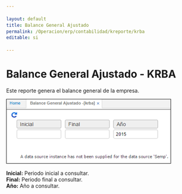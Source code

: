 ```yaml
---

layout: default
title: Balance General Ajustado
permalink: /Operacion/erp/contabilidad/kreporte/krba
editable: si

---
```


# Balance General Ajustado - KRBA

Este reporte genera el balance general de la empresa.  

![](KRBA.png)

**Inicial:** Periodo inicial a consultar.  
**Final:** Periodo final a consultar.  
**Año:** Año a consultar.  























